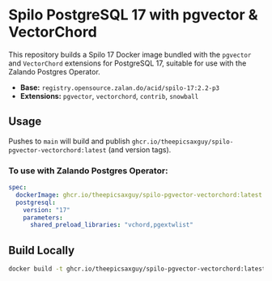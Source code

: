 
# Spilo PostgreSQL 17 with pgvector & VectorChord

This repository builds a Spilo 17 Docker image bundled with the `pgvector` and `VectorChord` extensions for PostgreSQL 17, suitable for use with the Zalando Postgres Operator.

- **Base:** `registry.opensource.zalan.do/acid/spilo-17:2.2-p3`
- **Extensions:** `pgvector`, `vectorchord`, `contrib`, `snowball`

## Usage

Pushes to `main` will build and publish `ghcr.io/theepicsaxguy/spilo-pgvector-vectorchord:latest` (and version tags).

### To use with Zalando Postgres Operator:

```yaml
spec:
  dockerImage: ghcr.io/theepicsaxguy/spilo-pgvector-vectorchord:latest
  postgresql:
    version: "17"
    parameters:
      shared_preload_libraries: "vchord,pgextwlist"
````

## Build Locally

```sh
docker build -t ghcr.io/theepicsaxguy/spilo-pgvector-vectorchord:latest .
```